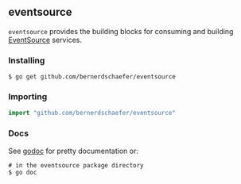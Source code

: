 ## eventsource

`eventsource` provides the building blocks for consuming and building
[EventSource][spec] services.

### Installing

    $ go get github.com/bernerdschaefer/eventsource

### Importing

```go
import "github.com/bernerdschaefer/eventsource"
```

### Docs

See [godoc][godoc] for pretty documentation or:

    # in the eventsource package directory
    $ go doc

[spec]: http://www.w3.org/TR/eventsource/
[godoc]: http://godoc.org/github.com/bernerdschaefer/eventsource
